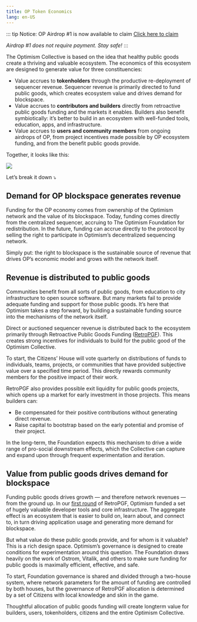 ```yaml
---
title: OP Token Economics
lang: en-US
---
```


::: tip Notice: OP Airdrop #1 is now available to claim
[Click here to claim](https://app.optimism.io/airdrop/check)

*Airdrop #1 does not require payment.*
*Stay safe!*
:::

The Optimism Collective is based on the idea that healthy public goods create a thriving and valuable ecosystem. 
The economics of this ecosystem are designed to generate value for three constituencies:

- Value accrues to **tokenholders** through the productive re-deployment of sequencer revenue. 
  Sequencer revenue is primarily directed to fund public goods, which creates ecosystem value and drives demand for blockspace.
- Value accrues to **contributors and builders** directly from retroactive public goods funding and the markets it enables.
  Builders also benefit symbiotically: it’s better to build in an ecosystem with well-funded tools, education, apps, and infrastructure.
- Value accrues to **users and community members** from ongoing airdrops of OP, from project incentives made possible by OP ecosystem funding, and from the benefit public goods provide.

Together, it looks like this:

![](../../assets/docs/governance/economics/virt_cycle.png)

Let’s break it down ⤵️

## Demand for OP blockspace generates revenue

Funding for the OP economy comes from ownership of the Optimism network and the value of its blockspace. 
Today, funding comes directly from the centralized sequencer, accruing to The Optimism Foundation for redistribution. 
In the future, funding can accrue directly to the protocol by selling the right to participate in Optimism’s decentralized sequencing network.

Simply put: the right to blockspace is the sustainable source of revenue that drives OP’s economic model and grows with the network itself.

## Revenue is distributed to public goods

Communities benefit from all sorts of public goods, from education to city infrastructure to open source software. 
But many markets fail to provide adequate funding and support for those public goods. 
It’s here that Optimism takes a step forward, by building a sustainable funding source into the mechanisms of the network itself.

Direct or auctioned sequencer revenue is distributed back to the ecosystem primarily through Retroactive Public Goods Funding ([RetroPGF](https://medium.com/ethereum-optimism/retroactive-public-goods-funding-33c9b7d00f0c)).
This creates strong incentives for individuals to build for the public good of the Optimism Collective.

To start, the Citizens’ House will vote quarterly on distributions of funds to individuals, teams, projects, or communities that have provided subjective value over a specified time period. 
This directly rewards community members for the positive impact of their work.

RetroPGF also provides possible exit liquidity for public goods projects, which opens up a market for early investment in those projects. 
This means builders can:

- Be compensated for their positive contributions without generating direct revenue.
- Raise capital to bootstrap based on the early potential and promise of their project.

In the long-term, the Foundation expects this mechanism to drive a wide range of pro-social downstream effects, which the Collective can capture and expand upon through frequent experimentation and iteration.

## Value from public goods drives demand for blockspace

Funding public goods drives growth — and therefore network revenues — from the ground up. 
In our [first round](https://vitalik.ca/general/2021/11/16/retro1.html) of RetroPGF, Optimism funded a set of hugely valuable developer tools and core infrastructure. 
The aggregate effect is an ecosystem that is easier to build on, learn about, and connect to, in turn driving application usage and generating more demand for blockspace.

But what value do these public goods provide, and for whom is it valuable? 
This is a rich design space. 
Optimism’s governance is designed to create conditions for experimentation around this question. 
The Foundation draws heavily on the work of Ostrom, Vitalik, and others to make sure funding for public goods is maximally efficient, effective, and safe. 

To start, Foundation governance is shared and divided through a two-house system, where network parameters for the amount of funding are controlled by both houses, but the governance of RetroPGF allocation is determined by a set of Citizens with local knowledge and skin in the game.

Thoughtful allocation of public goods funding will create longterm value for builders, users, tokenholders, citizens and the entire Optimism Collective.
